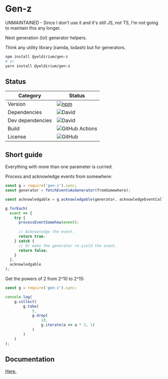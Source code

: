 # Gen-z

UNMAINTAINED - Since I don't use it and it's still JS, not TS, I'm not going to maintain this any longer.

Next generation (lol) generator helpers.

Think any utility library (ramda, lodash) but for generators.

```sh
npm install @yeldirium/gen-z
# or
yarn install @yeldirium/gen-z
```


## Status

| Category         | Status                                                                                                  |
| ---------------- | ------------------------------------------------------------------------------------------------------- |
| Version          | [![npm](https://img.shields.io/npm/v/@yeldirium/gen-z)](https://www.npmjs.com/package/@yeldirium/gen-z) |
| Dependencies     | ![David](https://img.shields.io/david/yeldirium/gen-z)                                                  |
| Dev dependencies | ![David](https://img.shields.io/david/dev/yeldirium/gen-z)                                              |
| Build            | ![GitHub Actions](https://github.com/yeldiRium/gen-z/workflows/Release/badge.svg?branch=master)         |
| License          | ![GitHub](https://img.shields.io/github/license/yeldiRium/gen-z)                                        |

## Short guide

Everything with more than one parameter is curried.

Process and acknowledge events from somewhere:

```javascript
const g = require('gen-z').sync;
const generator = fetchEventsAsGenerator(fromSomewhere);

const acknowledgable = g.acknowledgable(generator, acknowledgeEventCallback);

g.forEach(
  event => {
    try {
      processEventSomehow(event);
    
      // Acknowledge the event.
      return true;
    } catch {
      // Or make the generator re-yield the event.
      return false;
    }
  },
  acknowledgable
);
```

Get the powers of 2 from 2^10 to 2^15:

```javascript
const g = require('gen-z').sync;

console.log(
    g.collect(
        g.take(
            5,
            g.drop(
                10,
                g.iterate(a => a * 2, 1)
            )
        )
    )
);
```

## Documentation

[Here.](./API.md)

